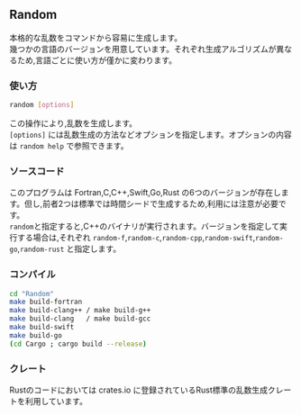 ## Random

本格的な乱数をコマンドから容易に生成します。<br>
幾つかの言語のバージョンを用意しています。それぞれ生成アルゴリズムが異なるため,言語ごとに使い方が僅かに変わります。

### 使い方

```sh
random [options]
```
この操作により,乱数を生成します。<br>
`[options]` には乱数生成の方法などオプションを指定します。オプションの内容は `random help` で参照できます。

### ソースコード

このプログラムは Fortran,C,C++,Swift,Go,Rust の6つのバージョンが存在します。但し,前者2つは標準では時間シードで生成するため,利用には注意が必要です。<br>
`random`と指定すると,C++のバイナリが実行されます。バージョンを指定して実行する場合は,それぞれ `random-f`,`random-c`,`random-cpp`,`random-swift`,`random-go`,`random-rust` と指定します。

### コンパイル

```sh
cd "Random"
make build-fortran
make build-clang++ / make build-g++
make build-clang   / make build-gcc
make build-swift
make build-go
(cd Cargo ; cargo build --release)
```

### クレート

Rustのコードにおいては crates.io に登録されているRust標準の乱数生成クレートを利用しています。